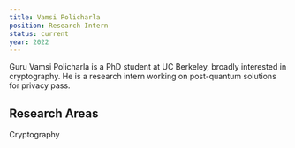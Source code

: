 ```yaml
---
title: Vamsi Policharla
position: Research Intern
status: current
year: 2022
---
```

Guru Vamsi Policharla is a PhD student at UC Berkeley, broadly interested in cryptography. He is a research intern working on post-quantum solutions for privacy pass.

## Research Areas

Cryptography